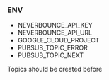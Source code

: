 ### ENV
- NEVERBOUNCE_API_KEY
- NEVERBOUNCE_API_URL
- GOOGLE_CLOUD_PROJECT
- PUBSUB_TOPIC_ERROR
- PUBSUB_TOPIC_NEXT

Topics should be created before
